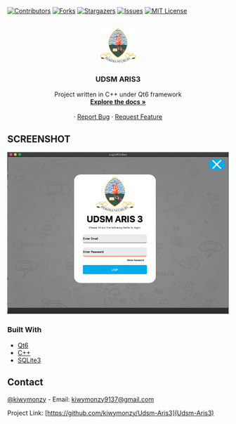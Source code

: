 <div id="top"></div>
<!--
*** Thanks for checking out the Best-README-Template. If you have a suggestion
*** that would make this better, please fork the repo and create a pull request
*** or simply open an issue with the tag "enhancement".
*** Don't forget to give the project a star!
*** Thanks again! Now go create something AMAZING! :D
-->



<!-- PROJECT SHIELDS -->
<!--
*** I'm using markdown "reference style" links for readability.
*** Reference links are enclosed in brackets [ ] instead of parentheses ( ).
*** See the bottom of this document for the declaration of the reference variables
*** for contributors-url, forks-url, etc. This is an optional, concise syntax you may use.
*** https://www.markdownguide.org/basic-syntax/#reference-style-links
-->
[![Contributors][contributors-shield]][contributors-url]
[![Forks][forks-shield]][forks-url]
[![Stargazers][stars-shield]][stars-url]
[![Issues][issues-shield]][issues-url]
[![MIT License][license-shield]][license-url]



<!-- PROJECT LOGO -->
<br />
<div align="center">
  <a href="https://github.com/kiwymonzy/Hotel">
    <img src="img/png/udsm.png" alt="Logo" width="80" height="80">
  </a>

<h3 align="center">UDSM ARIS3</h3>

  <p align="center">
    Project written in C++ under Qt6 framework
    <br />
    <a href="https://github.com/kiwymonzy/Hotel"><strong>Explore the docs »</strong></a>
    <br />
    <br />
    ·
    <a href="https://github.com/kiwymonzy/Hotel/issues">Report Bug</a>
    ·
    <a href="https://github.com/kiwymonzy/Hotel/issues">Request Feature</a>
  </p>
</div>





<!-- ABOUT THE PROJECT -->
## SCREENSHOT
![Product Name Screen Shot][product-screenshot1]




### Built With

* [Qt6](https://qt.io/)
* [C++](https://isocpp.org/)
* [SQLite3](http://sqlitebrowser.org/)


<!-- CONTACT -->
## Contact

[@kiwymonzy](https://instagram.com/1.1.1.1.kiwy) - Email: kiwymonzy9137@gmail.com

Project Link: [https://github.com/kiwymonzy/Udsm-Aris3](Udsm-Aris3)



<!-- MARKDOWN LINKS & IMAGES -->
<!-- https://www.markdownguide.org/basic-syntax/#reference-style-links -->
[contributors-shield]: https://img.shields.io/github/contributors/kiwymonzy/Udsm-Aris3.svg?style=for-the-badge
[contributors-url]: https://github.com/kiwymonzy/Udsm-Aris3/graphs/contributors
[forks-shield]: https://img.shields.io/github/forks/kiwymonzy/Udsm-Aris3.svg?style=for-the-badge
[forks-url]: https://github.com/kiwymonzy/Udsm-Aris3/network/members
[stars-shield]: https://img.shields.io/github/stars/kiwymonzy/Udsm-Aris3.svg?style=for-the-badge
[stars-url]: https://github.com/kiwymonzy/Udsm-Aris3/stargazers
[issues-shield]: https://img.shields.io/github/issues/kiwymonzy/Udsm-Aris3.svg?style=for-the-badge
[issues-url]: https://github.com/kiwymonzy/Udsm-Aris3/issues
[license-shield]: https://img.shields.io/github/license/kiwymonzy/Udsm-Aris3.svg?style=for-the-badge
[license-url]: https://github.com/kiwymonzy/Udsm-Aris3/blob/master/LICENSE.txt
[product-screenshot1]: screenshot.png

